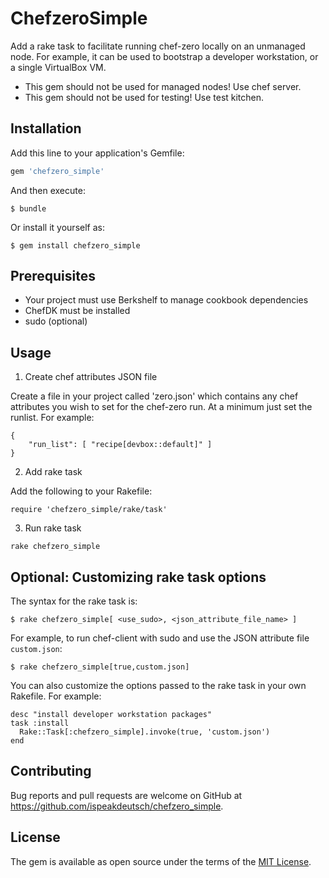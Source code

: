 # ChefzeroSimple

Add a rake task to facilitate running chef-zero locally on an unmanaged node. 
For example, it can be used to bootstrap a developer workstation, or a single 
VirtualBox VM.

* This gem should not be used for managed nodes! Use chef server.
* This gem should not be used for testing! Use test kitchen.

## Installation

Add this line to your application's Gemfile:

```ruby
gem 'chefzero_simple'
```

And then execute:

    $ bundle

Or install it yourself as:

    $ gem install chefzero_simple

## Prerequisites

* Your project must use Berkshelf to manage cookbook dependencies
* ChefDK must be installed
* sudo (optional)

## Usage

1. Create chef attributes JSON file

Create a file in your project called 'zero.json' which contains any
chef attributes you wish to set for the chef-zero run. At a minimum just
set the runlist. For example:

```
{
    "run_list": [ "recipe[devbox::default]" ]
}
```

2. Add rake task

Add the following to your Rakefile:

```
require 'chefzero_simple/rake/task'
```

3. Run rake task

```
rake chefzero_simple
```

## Optional: Customizing rake task options

The syntax for the rake task is:

```
$ rake chefzero_simple[ <use_sudo>, <json_attribute_file_name> ]
```

For example, to run chef-client with sudo and use the JSON attribute file
`custom.json`:

```
$ rake chefzero_simple[true,custom.json]
```

You can also customize the options passed to the rake task in your own
Rakefile. For example:

```
desc "install developer workstation packages"
task :install
  Rake::Task[:chefzero_simple].invoke(true, 'custom.json')
end
```

## Contributing

Bug reports and pull requests are welcome on GitHub at https://github.com/ispeakdeutsch/chefzero_simple.


## License

The gem is available as open source under the terms of the [MIT License](http://opensource.org/licenses/MIT).

